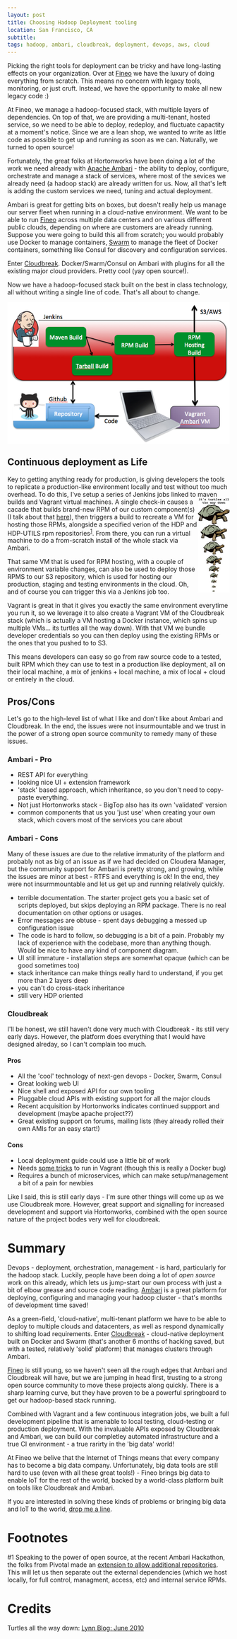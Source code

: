 ```yaml
---
layout: post
title: Choosing Hadoop Deployment tooling
location: San Francisco, CA
subtitle:
tags: hadoop, ambari, cloudbreak, deployment, devops, aws, cloud
---
```


Picking the right tools for deployment can be tricky and have long-lasting effects on your organization. Over at [Fineo](http://www.fineo.io) we have the luxury of doing everything from scratch. This means no concern with legacy tools, monitoring, or just cruft. Instead, we have the opportunity to make all new legacy code :)

At Fineo, we manage a hadoop-focused stack, with multiple layers of dependencies. On top of that, we are providing a multi-tenant, hosted service, so we need to be able to deploy, redeploy, and fluctuate capactity at a moment's notice. Since we are a lean shop, we wanted to write as little code as possible to get up and running as soon as we can. Naturally, we turned to open source!

Fortunately, the great folks at Hortonworks have been doing a lot of the work we need already with [Apache Ambari](http://ambari.apache.org/) - the ability to deploy, configure, orchestrate and manage a stack of services, where most of the sevices we already need (a hadoop stack) are already written for us. Now, all that's left is adding the custom services we need, tuning and actual deployment.

Ambari is great for getting bits on boxes, but doesn't really help us manage our server fleet when running in a cloud-native environment. We want to be able to run [Fineo](http://fineo.io) across multiple data centers and on various different public clouds, depending on where are customers are already running. Suppose you were going to build this all from scratch; you would probably use Docker to manage containers, [Swarm]() to manage the fleet of Docker containers, something like Consul for discovery and configuration services.

Enter [Cloudbreak](http://sequenceiq.com/cloudbreak/). Docker/Swarm/Consul on Ambari with plugins for all the existing major cloud providers. Pretty cool (yay open source!).

Now we have a hadoop-focused stack built on the best in class technology, all without writing a single line of code. That's all about to change.

<img src="/images/posts/choosing-ambari/jenkins.jpg" align="center" alt="Rube-Goldberging our way from source code to deployed bits"/>

## Continuous deployment as Life

Key to getting anything ready for production, is giving developers the tools to replicate a production-like environment locally and test without too much overhead. To do this, I've setup a series of Jenkins jobs linked to maven builds and Vagrant virtual machines. <img src="/images/posts/choosing-ambari/turtles.jpg" height="214" align="right" alt="turtle, turtle, turtle, turtle, elephant, turtle..."> A single check-in causes a cacade that builds brand-new RPM of our custom component(s) (I talk about that [here](/2015/08/21/building-maven-rpms-on-osx.html)), then triggers a build to recreate a VM for hosting those RPMs, alongside a specified verion of the HDP and HDP-UTILS rpm repositories<sup>[1](#hackathon)</sup>. From there, you can run a virtual machine to do a from-scratch install of the whole stack via Ambari. 

That same VM that is used for RPM hosting, with a couple of environment variable changes, can also be used to deploy those RPMS to our S3 repository, which is used for hosting our production, staging and testing environments in the cloud. Oh, and of course you can trigger this via a Jenkins job too.

Vagrant is great in that it gives you exactly the same environment everytime you run it, so we leverage it to also create a Vagrant VM of the Cloudbreak stack (which is actually a VM hosting a Docker instance, which spins up multiple VMs... its turtles all the way down). With that VM we bundle developer credentials so you can then deploy using the existing RPMs or the ones that you pushed to to S3.

This means developers can easy so go from raw source code to a tested, built RPM which they can use to test in a production like deployment, all on their local machine, a mix of jenkins + local machine, a mix of local + cloud or entirely in the cloud. 


## Pros/Cons

Let's go to the high-level list of what I like and don't like about Ambari and Cloudbreak. In the end, the issues were not insurmountable and we trust in the power of a strong open source community to remedy many of these issues.

### Ambari - Pro
 * REST API for everything
 * looking nice UI + extension framework
 * 'stack' based approach, which inheritance, so you don't need to copy-paste everything.
 * Not just Hortonworks stack - BigTop also has its own 'validated' version
 * common components that us you 'just use' when creating your own stack, which covers most of the services you care about

### Ambari - Cons

Many of these issues are due to the relative immaturity of the platform and probably not as big of an issue as if we had decided on Cloudera Manager, but the community support for Ambari is pretty strong, and growing, while the issues are minor at best - RTFS and everything is ok! In the end, they were not insurmmountable and let us get up and running relatively quickly.

 * terrible documentation. The starter project gets you a basic set of scripts deployed, but skips deploying an RPM package. There is no real documentation on other options or usages.
 * Error messages are obtuse - spent days debugging a messed up configuration issue
 * The code is hard to follow, so debugging is a bit of a pain. Probably my lack of experience with the codebase, more than anything though. Would be nice to have any kind of component diagram.
 * UI still immature - installation steps are somewhat opaque (which can be good sometimes too)
 * stack inheritance can make things really hard to understand, if you get more than 2 layers deep
 * you can't do cross-stack inheritance
 * still very HDP oriented

### Cloudbreak

I'll be honest, we still haven't done very much with Cloudbreak - its still very early days. However, the platform does everything that I would have designed alreday, so I can't complain too much. 

#### Pros

 * All the 'cool' technology of next-gen devops - Docker, Swarm, Consul
 * Great looking web UI
 * Nice shell and exposed API for our own tooling
 * Pluggable cloud APIs with existing support for all the major clouds
 * Recent acquisition by Hortonworks indicates continued suppport and development (maybe apache project??)
 * Great existing support on forums, mailing lists (they already rolled their own AMIs for an easy start!)

#### Cons

 * Local deployment guide could use a little bit of work
 * Needs [some tricks](https://groups.google.com/forum/?utm_medium=email&utm_source=footer#!msg/cloudbreak/6LIeYW6mnL8/j8F8y8enBgAJ) to run in Vagrant (though this is really a Docker bug)
 * Requires a bunch of microservices, which can make setup/management a bit of a pain for newbies 

Like I said, this is still early days - I'm sure other things will come up as we use Cloudbreak more. However, great support and signalling for increased development and support via Hortonworks, combined with the open source nature of the project bodes very well for cloudbreak. 

# Summary
Devops - deployment, orchestration, management - is hard, particularly for the hadoop stack. Luckily, people have been doing a lot of _open source_ work on this already, which lets us jump-start our own process with just a bit of elbow grease and source code reading. [Ambari](http://apache.ambari.org) is a great platform for deploying, configuring and managing your hadoop cluster - that's months of development time saved!

As a green-field, 'cloud-native', multi-tenant platform we have to be able to deploy to multiple clouds and datacenters, as well as respond dynamically to shifting load requirements. Enter [Cloudbreak](http://sequenceiq.com/cloudbreak) - cloud-native deployment built on Docker and Swarm (that's another 6 months of hacking saved, but with a tested, relatively 'solid' platform) that manages clusters through Ambari.

[Fineo](http://fineo.io) is still young, so we haven't seen all the rough edges that Ambari and Cloudbreak will have, but we are jumping in head first, trusting to a strong open source community to move these projects along quickly. There is a sharp learning curve, but they have proven to be a powerful springboard to get our hadoop-based stack running.

Combined with Vagrant and a few continuous integration jobs, we built a full development pipeline that is amenable to local testing, cloud-testing or production deployment. With the invaluable APIs exposed by Cloudbreak and Ambari, we can build our completley automated infrastructure and a true CI environment - a true rarirty in the 'big data' world!

At Fineo we belive that the Internet of Things means that every company has to become a big data company. Unfortunately, big data tools are still hard to use (even with all these great tools!) - Fineo brings big data to enable IoT for the rest of the world, backed by a world-class platform built on tools like Cloudbreak and Ambari.

If you are interested in solving these kinds of problems or bringing big data and IoT to the world, <a href="mailto:ceo@fineo.io?Subject=Let's bring big data to the world!" target="_top">drop me a line</a>.


Footnotes
==========
<a name="hackathon">#1</a> Speaking to the power of open source, at the recent Ambari Hackathon, the folks from Pivotal made an [extension to allow additional repositories](https://twitter.com/2twitme/status/655572585837559808). This will let us then separate out the external dependencies (which we host locally, for full control, managment, access, etc) and internal service RPMs.

Credits
=======
Turtles all the way down: [Lynn Blog: June 2010](https://www.google.com/url?sa=i&rct=j&q=&esrc=s&source=images&cd=&cad=rja&uact=8&ved=0CAYQjB1qFQoTCKjwrpPt4MgCFQF1JgodEKYAog&url=http%3A%2F%2Flynnxedinny.blogspot.com%2F2010_06_01_archive.html&psig=AFQjCNG5XrBhYy9QG2sPoRLXNboj_LDTzA&ust=1445973365345336)
